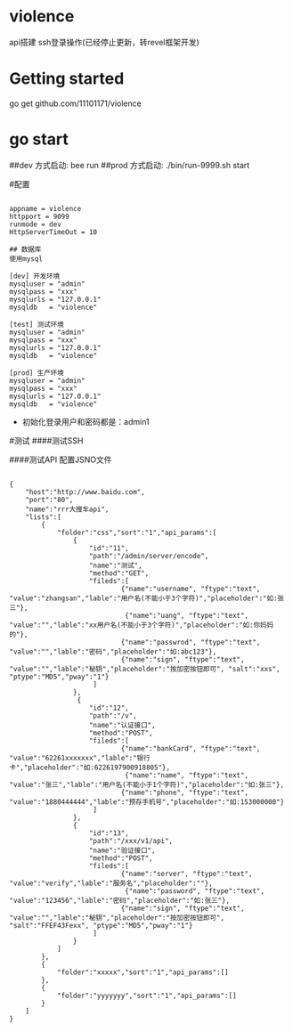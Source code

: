 # violence
api搭建 ssh登录操作(已经停止更新，转revel框架开发)

# Getting started
go get github.com/11101171/violence


# go start
##dev 方式启动:
bee run
##prod 方式启动:
./bin/run-9999.sh start

#配置
<pre><code>
appname = violence
httpport = 9099
runmode = dev
HttpServerTimeOut = 10

## 数据库
使用mysql 

[dev] 开发环境
mysqluser = "admin"
mysqlpass = "xxx"
mysqlurls = "127.0.0.1"
mysqldb   = "violence"

[test] 测试环境
mysqluser = "admin"
mysqlpass = "xxx"
mysqlurls = "127.0.0.1"
mysqldb   = "violence"

[prod] 生产环境
mysqluser = "admin"
mysqlpass = "xxx"
mysqlurls = "127.0.0.1"
mysqldb   = "violence"
</code></pre>
* 初始化登录用户和密码都是：admin1


#测试
####测试SSH 

####测试API 配置JSNO文件
<pre><code>
{
    "host":"http://www.baidu.com",
    "port":"80",
    "name":"rrr大搜车api",
    "lists":[
        {
            "folder":"css","sort":"1","api_params":[
                {
                    "id":"11",
                    "path":"/admin/server/encode",
                    "name":"测试",
                    "method":"GET",
                    "fileds":[
                            {"name":"username", "ftype":"text", "value":"zhangsan","lable":"用户名(不能小于3个字符)","placeholder":"如:张三"},
                             {"name":"uang", "ftype":"text", "value":"","lable":"xx用户名(不能小于3个字符)","placeholder":"如:你妈妈的"},
                            {"name":"passwrod", "ftype":"text", "value":"","lable":"密码","placeholder":"如:abc123"},
                            {"name":"sign", "ftype":"text", "value":"","lable":"秘钥","placeholder":"按加密按钮即可", "salt":"xxs", "ptype":"MD5","pway":"1"}
                     ]
                },
                 {
                    "id":"12",
                    "path":"/v",
                    "name":"认证接口",
                    "method":"POST",
                    "fileds":[
                            {"name":"bankCard", "ftype":"text", "value":"62261xxxxxxx","lable":"银行卡","placeholder":"如:6226197900918805"},
                             {"name":"name", "ftype":"text", "value":"张三","lable":"用户名(不能小于1个字符)","placeholder":"如:张三"},
                            {"name":"phone", "ftype":"text", "value":"1880444444","lable":"预存手机号","placeholder":"如:153000000"}
                     ]
                },
                {
                    "id":"13",
                    "path":"/xxx/v1/api",
                    "name":"验证接口",
                    "method":"POST",
                    "fileds":[
                            {"name":"server", "ftype":"text", "value":"verify","lable":"服务名","placeholder":""},
                             {"name":"password", "ftype":"text", "value":"123456","lable":"密码","placeholder":"如:张三"},
                            {"name":"sign", "ftype":"text", "value":"","lable":"秘钥","placeholder":"按加密按钮即可", "salt":"FFEF43Fexx", "ptype":"MD5","pway":"1"}
                     ]
                }
            ]
        },
        {
            "folder":"xxxxx","sort":"1","api_params":[]
        },
        {
            "folder":"yyyyyyy","sort":"1","api_params":[]
        }
    ]
}
</code></pre>




